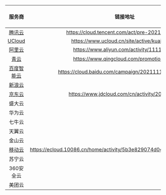 | 服务商 | 链接地址 | 2核4G | 2核8G
| :-: | :-: | :-: | :-: |
|[腾讯云](https://cloud.tencent.com)| https://cloud.tencent.com/act/pre-2021double11 |
|[UCloud](https://www.ucloud.cn)| https://www.ucloud.cn/site/active/kuaijie.html |
|[阿里云](https://www.aliyun.com)|https://www.aliyun.com/activity/1111/yunqi|
|[青云](https://www.qingcloud.com)| https://www.qingcloud.com/promotion2021 |
|[百度智能云](https://cloud.baidu.com)| https://cloud.baidu.com/campaign/20211111/index.html|
|[新浪云](https://www.sinacloud.com)||
|[京东云](https://www.jdcloud.com)| https://www.jdcloud.com/cn/activity/20211111 |
|盛大云||
|华为云||
|七牛云||
|天翼云||
|金山云||
|[移动云](https://ecloud.10086.cn)| https://ecloud.10086.cn/home/activity/5b3e829074d04c92a5659c7dca8b5cfd |
|苏宁云||
|360安全云||
|美团云||
